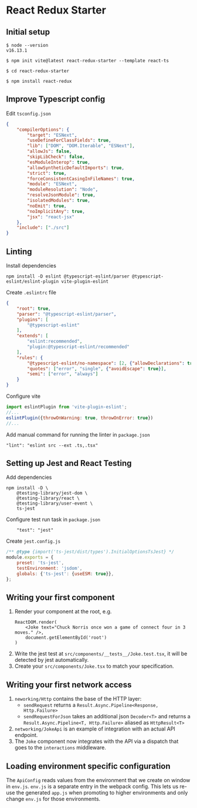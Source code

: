 # React Redux Starter

## Initial setup

```
$ node --version
v16.13.1

$ npm init vite@latest react-redux-starter --template react-ts

$ cd react-redux-starter 

$ npm install react-redux
```

## Improve Typescript config

Edit `tsconfig.json`
```json
{
    "compilerOptions": {
        "target": "ESNext",
        "useDefineForClassFields": true,
        "lib": ["DOM", "DOM.Iterable", "ESNext"],
        "allowJs": false,
        "skipLibCheck": false,
        "esModuleInterop": true,
        "allowSyntheticDefaultImports": true,
        "strict": true,
        "forceConsistentCasingInFileNames": true,
        "module": "ESNext",
        "moduleResolution": "Node",
        "resolveJsonModule": true,
        "isolatedModules": true,
        "noEmit": true,
        "noImplicitAny": true,
        "jsx": "react-jsx"
    },
    "include": ["./src"]
}
```

## Linting

Install dependencies

```shell
npm install -D eslint @typescript-eslint/parser @typescript-eslint/eslint-plugin vite-plugin-eslint
```

Create `.eslintrc` file

```json
{
    "root": true,
    "parser": "@typescript-eslint/parser",
    "plugins": [
        "@typescript-eslint"
    ],
    "extends": [
        "eslint:recommended",
        "plugin:@typescript-eslint/recommended"
    ],
    "rules": {
        "@typescript-eslint/no-namespace": [2, {"allowDeclarations": true}],
        "quotes": ["error", "single", {"avoidEscape": true}],
        "semi": ["error", "always"]
    }
}
```

Configure vite

```js
import eslintPlugin from 'vite-plugin-eslint';
//...
eslintPlugin({throwOnWarning: true, throwOnError: true})
//...
```

Add manual command for running the linter in `package.json`

```
"lint": "eslint src --ext .ts,.tsx"
```

## Setting up Jest and React Testing

Add dependencies

```shell
npm install -D \
    @testing-library/jest-dom \
    @testing-library/react \
    @testing-library/user-event \
    ts-jest
```

Configure test run task in `package.json`

```
    "test": "jest"
```

Create `jest.config.js`

```js
/** @type {import('ts-jest/dist/types').InitialOptionsTsJest} */
module.exports = {
    preset: 'ts-jest',
    testEnvironment: 'jsdom',
    globals: {'ts-jest': {useESM: true}},
};
```

## Writing your first component

1. Render your component at the root, e.g.
   ```
   ReactDOM.render(
       <Joke text="Chuck Norris once won a game of connect four in 3 moves." />,
       document.getElementById('root')
   )
   ```
1. Write the jest test at `src/components/__tests__/Joke.test.tsx`, it will be detected by jest automatically.
1. Create your `src/components/Joke.tsx` to match your specification.

## Writing your first network access

1. `neworking/Http` contains the base of the HTTP layer:
   * `sendRequest` returns a `Result.Async.Pipeline<Response, Http.Failure>`
   * `sendRequestForJson` takes an additional json `Decoder<T>`
     and returns a `Result.Async.Pipeline<T, Http.Failure>` aliased as `HttpResult<T>`
1. `networking/JokeApi` is an example of integration with an actual API endpoint.
1. The `Joke` component now integrates with the API via a dispatch that goes to the `interactions` middleware.

## Loading environment specific configuration

The `ApiConfig` reads values from the environment that we create on window in `env.js`.
`env.js` is a separate entry in the webpack config. This lets us re-use the generated `app.js`
when promoting to higher environments and only change `env.js` for those environments. 
